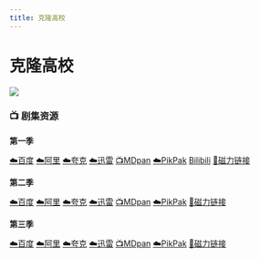 ```yaml
---
title: 克隆高校
---
```


# 克隆高校
![](/image/克隆高校.webp)

### 📺 剧集资源

**第一季** <Badge type="warning" text="漫迪MDsub" />

[☁️百度](https://pan.baidu.com/s/1VGWsVPW0JtIdmC6GRWYI7w?pwd=xdcv)  [☁️阿里](https://www.aliyundrive.com/s/JsVsvc1RKKd)  [☁️夸克](https://pan.quark.cn/s/098c2bfe9481)  [☁️迅雷](https://pan.xunlei.com/s/VNnh90dzvkIuubjQo5GG17TgA1?pwd=g6x2#)  [📺MDpan](https://pan.mdsub.top/%E5%85%8B%E9%9A%86%E9%AB%98%E6%A0%A1)  [☁️PikPak](https://mypikpak.com/s/VNmW5_NPgPJz7uTCzryA2dqXo1)  [Bilibili](https://www.bilibili.com/video/BV1as411m7D1) [🧲磁力链接](magnet:?xt=urn:btih:1eb2e61542ba2a0e297c3969db1dd469d2226dad)

**第二季** <Badge type="warning" text="漫迪MDsub" />

[☁️百度](https://pan.baidu.com/s/1z0gAI94rKqnd_zMZAbJ-IQ?pwd=6gf7)  [☁️阿里](https://www.aliyundrive.com/s/FKAbJ6hfEFV)  [☁️夸克](https://pan.quark.cn/s/ce15f47ad7a3)  [☁️迅雷](https://pan.xunlei.com/s/VNnh96stjSaVuEAXXnU6iyceA1?pwd=s8qj#)  [📺MDpan](https://pan.mdsub.top/%E5%85%8B%E9%9A%86%E9%AB%98%E6%A0%A1)  [☁️PikPak](https://mypikpak.com/s/VNmW5_NPgPJz7uTCzryA2dqXo1) [🧲磁力链接](magnet:?xt=urn:btih:103750ff6e4ee4066a3a8c21657d2fc91fe07e95)

**第三季** <Badge type="warning" text="漫迪MDsub" />

[☁️百度](https://pan.baidu.com/s/1paKth-Z7aFRyAGctRksLsQ?pwd=a9u9)  [☁️阿里](https://www.alipan.com/s/PmCk6kmcxzJ)  [☁️夸克](https://pan.quark.cn/s/9fbad2a9a05a)  [☁️迅雷](https://pan.xunlei.com/s/VNq6QP54BKWiTLFbgJeP9xiYA1?pwd=j5hx#)  [📺MDpan](https://pan.mdsub.top/zh-CN/%E5%85%8B%E9%9A%86%E9%AB%98%E6%A0%A1/Season%2003/)  [☁️PikPak](https://mypikpak.com/s/VNmW5_NPgPJz7uTCzryA2dqXo1) [🧲磁力链接](magnet:?xt=urn:btih:8c9533ab6dfda8c6dfb59a6e1b03a899e3b509ee)